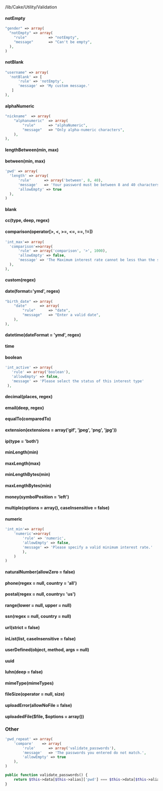 /lib/Cake/Utility/Validation

#### notEmpty 
```php
"gender" => array(
  "notEmpty" => array(
    "rule"          => "notEmpty",
    "message"       => "Can't be empty",
  ),
)
```

#### notBlank 
```php
"username" => array(
  'notBlank' => [
      'rule' => 'notEmpty',
      'message' => 'My custom message.'
   ]
),
```

#### alphaNumeric 
```php
"nickname"  => array(
    "alphanumeric"  => array(
        "rule"      => "alphaNumeric",
        "message"   => "Only alpha-numeric characters",
    ),
),
```

#### lengthBetween(min, max) 

#### between(min, max)
```php
'pwd' => array(
  'length' => array(
      'rule'      => array('between', 8, 40),
      'message'   => 'Your password must be between 8 and 40 characters.',
      'allowEmpty' => true
  ),
)
```
#### blank

#### cc(type, deep, regex)

#### comparison(operator[>, <, >=, <=, ==, !=])
```php
'int_max'=> array(
  'comparison'=>array(
      'rule' => array('comparison', '>', 1000),
      'allowEmpty' => false,
      'message' => 'The Maximum interest rate cannot be less than the special rate.'
  ),
),
```
#### custom(regex)

#### date(format='ymd', regex)
```php
"birth_date" => array(
    "date"      => array(
        "rule"      => "date",
        "message"   => "Enter a valid date",
    ),
),
```

#### datetime(dateFormat = 'ymd', regex)

#### time

#### boolean
```php
'int_active' => array(
   'rule' => array('boolean'),
   'allowEmpty' => false,
   'message' => 'Please select the status of this interest type'
 ),
```
#### decimal(places, regex)

#### email(deep, regex)

#### equalTo(comparedTo)

#### extension(extensions = array('gif', 'jpeg', 'png', 'jpg'))

#### ip(type = 'both')

#### minLength(min)

#### maxLength(max)

#### minLengthBytes(min)

#### maxLengthBytes(min)

#### money(symbolPosition = 'left')

#### multiple(options = array(), caseInsensitive = false)

#### numeric
```php
'int_min'=> array(
    'numeric'=>array(
        'rule' => 'numeric',
        'allowEmpty' => false,
        'message' => 'Please specify a valid minimum interest rate.'
        ),
    )
)
```
#### naturalNumber(allowZero = false)

#### phone(regex = null, country = 'all')

#### postal(regex = null, country= 'us')

#### range(lower = null, upper = null)

#### ssn(regex = null, country = null)

#### url(strict = false)

#### inList(list, caseInsensitive = false)

#### userDefined(object, method, args = null)

#### uuid

#### luhn(deep = false)

#### mimeType(mimeTypes)

#### fileSize(operator = null, size)

#### uploadError(allowNoFile = false)

#### uploadedFile($file, $options = array())

### Other
```php
'pwd_repeat' => array(
    'compare'    => array(
        'rule'      => array('validate_passwords'),
        'message'   => 'The passwords you entered do not match.',
        'allowEmpty' => true
    ),
)

public function validate_passwords() {
    return $this->data[$this->alias]['pwd'] === $this->data[$this->alias]['pwd_repeat']
}
```





